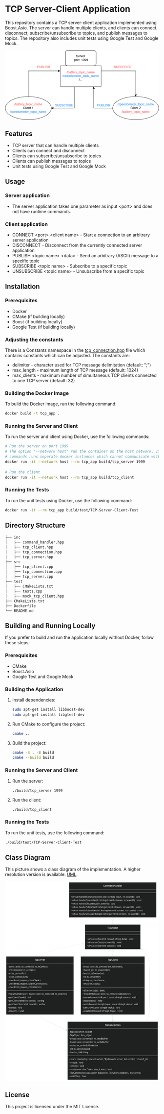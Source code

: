 # TCP Server-Client Application

This repository contains a TCP server-client application implemented using Boost.Asio. 
The server can handle multiple clients, and clients can connect, disconnect, subscribe/unsubscribe to topics, and publish messages to topics. 
The repository also includes unit tests using Google Test and Google Mock.

![](doc/arch.png "Architecture")

## Features

- TCP server that can handle multiple clients
- Clients can connect and disconnect
- Clients can subscribe/unsubscribe to topics
- Clients can publish messages to topics
- Unit tests using Google Test and Google Mock

## Usage

### Server application

- The server application takes one parameter as input \<port> and does not have runtime commands.

### Client application
- CONNECT \<port> \<client name> - Start a connection to an arbitrary server application
- DISCONNECT – Disconnect from the currently connected server application
- PUBLISH \<topic name> \<data> - Send an arbitrary (ASCII) message to a specific topic
- SUBSCRIBE \<topic name> - Subscribe to a specific topic
- UNSUBSCRIBE \<topic name> - Unsubscribe from a specific topic

## Installation

### Prerequisites

- Docker
- CMake (if building locally)
- Boost (if building locally)
- Google Test (if building locally)

### Adjusting the constants

There is a Constants namespace in the [tcp_connection.hpp](inc/tcp_connection.hpp) file which contains constants which can be adjusted. The constants are:

- delimiter - character used for TCP message delimitation (default: ";")
- max_length - maximum length of TCP message (default: 1024)
- max_clients - maximum number of simultaneous TCP clients connected to one TCP server (default: 32)

### Building the Docker Image

To build the Docker image, run the following command:

```sh
docker build -t tcp_app .
```

### Running the Server and Client

To run the server and client using Docker, use the following commands:

```sh
# Run the server on port 1999
# The option "--network host" run the container on the host network. It is needed because running two (or more) "docker run" 
# commands runs seperate docker instances which cannot communicate without exposing ports between them
docker run -it --network host --rm tcp_app build/tcp_server 1999

# Run the client
docker run -it --network host --rm tcp_app build/tcp_client
```

### Running the Tests

To run the unit tests using Docker, use the following command:

```sh
docker run -it --rm tcp_app build/test/TCP-Server-Client-Test
```

## Directory Structure

```
├── inc
│   ├── command_handler.hpp
│   ├── tcp_client.hpp
│   ├── tcp_connection.hpp
│   ├── tcp_server.hpp
├── src
│   ├── tcp_client.cpp
│   ├── tcp_connection.cpp
│   ├── tcp_server.cpp
├── test
│   ├── CMakeLists.txt
│   ├── tests.cpp
│   ├── mock_tcp_client.hpp
├── CMakeLists.txt
├── Dockerfile
└── README.md
```

## Building and Running Locally

If you prefer to build and run the application locally without Docker, follow these steps:

### Prerequisites

- CMake
- Boost.Asio
- Google Test and Google Mock

### Building the Application

1. Install dependencies:
    ```sh
    sudo apt-get install libboost-dev
    sudo apt-get install libgtest-dev
    ```

2. Run CMake to configure the project:

    ```sh
    cmake ..
    ```

3. Build the project:

    ```sh
    cmake -S . -B build
    cmake --build build
    ```

### Running the Server and Client

1. Run the server:

    ```sh
    ./build/tcp_server 1999
    ```

2. Run the client:

    ```sh
    ./build/tcp_client
    ```

### Running the Tests

To run the unit tests, use the following command:

```sh
./build/test/TCP-Server-Client-Test
```

## Class Diagram
This picture shows a class diagram of the implementation. A higher resolution version is available: [UML](doc/UML.png).

![](doc/smallUML.png "ClassDiagram")

## License

This project is licensed under the MIT License.